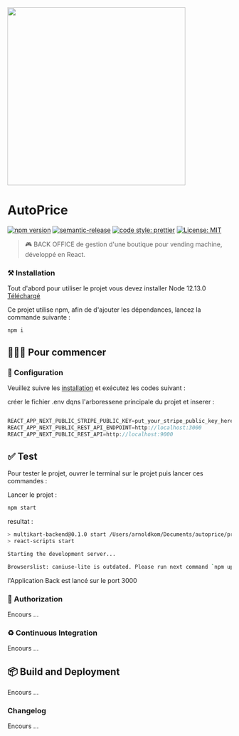 <img src="http://labredclub.com/images/Logo_autoprice.png" alt="" width="400" />

# AutoPrice 

[![npm version](https://img.shields.io/npm/v/@moltin/request.svg)](https://www.npmjs.com/package/@moltin/request) 
[![semantic-release](https://img.shields.io/badge/%20%20%F0%9F%93%A6%F0%9F%9A%80-semantic--release-e10079.svg)](https://github.com/semantic-release/semantic-release) 
[![code style: prettier](https://img.shields.io/badge/code_style-prettier-ff69b4.svg?style=flat-square)](https://github.com/prettier/prettier)
[![License: MIT](https://img.shields.io/badge/License-MIT-yellow.svg)](https://opensource.org/licenses/MIT)


> 🎮 BACK OFFICE de gestion d'une boutique pour vending machine, développé en React. 


### ⚒ Installation

Tout d'abord pour utiliser le projet vous devez installer Node 12.13.0  [Téléchargé](https://nodejs.org/en/blog/release/v12.13.0/)

Ce projet utilise npm, afin de d'ajouter les dépendances, lancez la commande suivante :

```shell
npm i
```

## 👨🏻‍💻 Pour commencer

### 🔌 Configuration

Veuillez suivre les [installation](#installation) et exécutez les codes suivant :

créer le fichier .env dqns l'arboressene principale du projet et inserer : 

```javascript

REACT_APP_NEXT_PUBLIC_STRIPE_PUBLIC_KEY=put_your_stripe_public_key_here
REACT_APP_NEXT_PUBLIC_REST_API_ENDPOINT=http://localhost:3000
REACT_APP_NEXT_PUBLIC_REST_API=http://localhost:9000

```

## ✅ Test

Pour tester le projet, ouvrer le terminal sur le projet puis lancer ces commandes : 

Lancer le projet : 

```bash
npm start
```

resultat :

```sh
> multikart-backend@0.1.0 start /Users/arnoldkom/Documents/autoprice/projet/client/backoffice/app
> react-scripts start

Starting the development server...

Browserslist: caniuse-lite is outdated. Please run next command `npm update`
```
l'Application Back est lancé sur le port 3000

### 🔐 Authorization

Encours ...


### ♻️ Continuous Integration


Encours ...
## 📦 Build and Deployment

Encours ...

### Changelog

Encours ...


